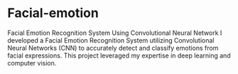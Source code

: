 # Facial-emotion
Facial Emotion Recognition System Using Convolutional Neural Network I developed a Facial Emotion Recognition System utilizing Convolutional Neural Networks (CNN) to accurately detect and classify emotions from facial expressions. This project leveraged my expertise in deep learning and computer vision.

